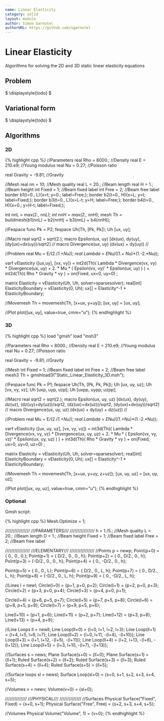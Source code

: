 ```yaml
---
name: Linear Elasticity
category: solid
layout: module
author: Simon Garnotel
authorURL: https://github.com/sgarnotel
---
```


# Linear Elasticity

Algorithms for solving the 2D and 3D static linear elasticity equations

## Problem

$
\displaystyle{todo}
$

## Variational form

$
\displaystyle{todo}
$

## Algorithms

### 2D

{% highlight cpp %}
//Parameters
real Rho = 8000.;		//Density
real E = 210.e9;		//Young modulus
real Nu = 0.27;			//Poisson ratio

real Gravity = -9.81;	//Gravity

//Mesh
real nn = 10;			//Mesh quality
real L = 20.;			//Beam length
real H = 1.;			//Beam height
int Fixed = 1;			//Beam fixed label
int Free = 2;			//Beam free label
border b1(t=0., L){x=t; y=0.; label=Free;};
border b2(t=0., H){x=L; y=t; label=Fixed;};
border b3(t=0., L){x=L-t; y=H; label=Free;};
border b4(t=0., H){x=0.; y=H-t; label=Fixed;};

int nnL = max(2., nn*L);
int nnH = max(2., nn*H);
mesh Th = buildmesh(b1(nnL) + b2(nnH) + b3(nnL) + b4(nnH));

//Fespace
func Pk = P2;
fespace Uh(Th, [Pk, Pk]);
Uh [ux, uy];

//Macro
real sqrt2 = sqrt(2.);
macro Epsilon(ux, uy) [dx(ux), dy(uy), (dy(ux)+dx(uy))/sqrt2] //
macro Divergence(ux, uy) (dx(ux) + dy(uy)) //

//Problem
real Mu = E/(2.*(1.+Nu));
real Lambda = E*Nu/((1.+ Nu)*(1.-2.*Nu));

varf vElasticity ([ux,uy], [vx, vy])
	= int2d(Th)(
		  Lambda * Divergence(vx, vy) * Divergence(ux, uy)
		+ 2. * Mu * (
			  Epsilon(vx, vy)' * Epsilon(ux, uy)
		)
	)
	+ int2d(Th)(
		  Rho * Gravity * vy
	)
	+ on(Fixed, ux=0, uy=0)
	;

matrix<real> Elasticity = vElasticity(Uh, Uh, solver=sparsesolver);
real[int] ElasticityBoundary = vElasticity(0, Uh);
ux[] = Elasticity^-1 * ElasticityBoundary;

//Movemesh
Th = movemesh(Th, [x+ux, y+uy]);
[ux, uy] = [ux, uy];

//Plot
plot([ux, uy], value=true, cmm="u");
{% endhighlight %}

### 3D

{% highlight cpp %}
load "gmsh"
load "msh3"

//Parameters
real Rho = 8000.;		//Density
real E = 210.e9;			//Young modulus
real Nu = 0.27;		//Poisson ratio

real Gravity = -9.81;	//Gravity

//Mesh
int Fixed = 1;			//Beam fixed label
int Free = 2;			//Beam free label
mesh3 Th = gmshload3("Static_Linear_Elasticity_3D.msh");

//Fespace
func Pk = P1;
fespace Uh(Th, [Pk, Pk, Pk]);
Uh [ux, uy, uz];
Uh [vx, vy, vz];
Uh [uxp, uyp, uzp];
Uh [uxpp, uypp, uzpp];

//Macro
real sqrt2 = sqrt(2.);
macro Epsilon(ux, uy, uz) [dx(ux), dy(uy), dz(uz),
	(dz(uy)+dy(uz))/sqrt2,
	(dz(ux)+dx(uz))/sqrt2,
	(dy(ux)+dx(uy))/sqrt2] //
macro Divergence(ux, uy, uz) (dx(ux) + dy(uy) + dz(uz)) //

//Problem
real Mu = E/(2.*(1.+Nu));
real Lambda = E*Nu/((1.+Nu)*(1.-2.*Nu));

varf vElasticity ([ux, uy, uz], [vx, vy, vz])
	= int3d(Th)(
		  Lambda * Divergence(vx, vy, vz) * Divergence(ux, uy, uz)
		+ 2. * Mu * (
			  Epsilon(vx, vy, vz)' * Epsilon(ux, uy, uz)
		)
	)
	+ int3d(Th)(
		  Rho * Gravity * vy
	)
	+ on(Fixed, ux=0, uy=0, uz=0)
	;

matrix Elasticity = vElasticity(Uh, Uh, solver=sparsesolver);
real[int] ElasticityBoundary = vElasticity(0, Uh);
ux[] = Elasticity^-1 * ElasticityBoundary;

//Movemesh
Th = movemesh(Th, [x+ux, y+uy, z+uz]);
[ux, uy, uz] = [ux, uy, uz];

//Plot
plot([ux, uy, uz], value=true, cmm="u");
{% endhighlight %}

### Optional

Gmsh script:

{% highlight cpp %}
Mesh.Optimize = 1;

////////////////
///PARAMETERS///
////////////////
h = 1./5.;			//Mesh quality
L = 20.;			//Beam length
D = 1.;				//Beam height
Fixed = 1;			//Beam fixed label
Free = 2;			//Beam free label

////////////////
///ELEMENTARY///
////////////////
//Points
p = newp;
Point(p+0) = { 0.,   0.,   0.};
Point(p+1) = { D/2., 0.,   0., h};
Point(p+2) = { 0.,   D/2., 0., h};
Point(p+3) = {-D/2., 0.,   0., h};
Point(p+4) = { 0.,  -D/2., 0., h};

Point(p+5) = { 0.,   0.,   L};
Point(p+6) = { D/2., 0.,   L, h};
Point(p+7) = { 0.,   D/2., L, h};
Point(p+8) = {-D/2., 0.,   L, h};
Point(p+9) = { 0.,  -D/2., L, h};

//Lines
l = newl;
Circle(l+0) = {p+1, p+0, p+2};
Circle(l+1) = {p+2, p+0, p+3};
Circle(l+2) = {p+3, p+0, p+4};
Circle(l+3) = {p+4, p+0, p+1};

Circle(l+4) = {p+6, p+5, p+7};
Circle(l+5) = {p+7, p+5, p+8};
Circle(l+6) = {p+8, p+5, p+9};
Circle(l+7) = {p+9, p+5, p+6};

Line(l+10) = {p+1, p+6};
Line(l+11) = {p+2, p+7};
Line(l+12) = {p+3, p+8};
Line(l+13) = {p+4, p+9};

//Line Loops
ll = newll;
Line Loop(ll+0) = {l+0, l+1, l+2, l+3};
Line Loop(ll+1) = {l+4, l+5, l+6, l+7};
Line Loop(ll+2) = {l+0, l+11, -(l+4), -(l+10)};
Line Loop(ll+3) = {l+1, l+12, -(l+5), -(l+11)};
Line Loop(ll+4) = {l+2, l+13, -(l+6), -(l+12)};
Line Loop(ll+5) = {l+3, l+10, -(l+7), -(l+13)};

//Surfaces
s = news;
Plane Surface(s+0) = {ll+0};
Plane Surface(s+1) = {ll+1};
Ruled Surface(s+2) = {ll+2};
Ruled Surface(s+3) = {ll+3};
Ruled Surface(s+4) = {ll+4};
Ruled Surface(s+5) = {ll+5};

//Surface loops
sl = newsl;
Surface Loop(sl+0) = {s+0, s+1, s+2, s+3, s+4, s+5};

//Volumes
v = newv;
Volume(v+0) = {sl+0};

//////////////
///PHYSICAL///
//////////////
//Surfaces
Physical Surface("Fixed", Fixed) = {s+0, s+1};
Physical Surface("Free", Free) = {s+2, s+3, s+4, s+5};

//Volumes
Physical Volume("Volume", 1) = {v+0};
{% endhighlight %}
